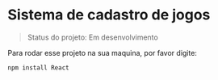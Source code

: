 <h1> Sistema de cadastro de jogos </h1>

> Status do projeto: Em desenvolvimento

Para rodar esse projeto na sua maquina, por favor digite:

```
npm install React

```
